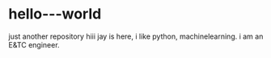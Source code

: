 # hello---world
just another repository
hiii 
jay is here, i like python, machinelearning. i am an E&TC engineer.
